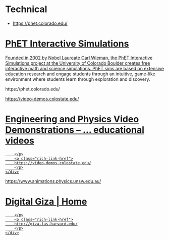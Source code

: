 # Technical
- https://phet.colorado.edu/
<div class="rich-link-card-container"><a class="rich-link-card" href="https://phet.colorado.edu/" target="_blank">
	<div class="rich-link-image-container">
		<div class="rich-link-image" style="background-image: url('https://phet.colorado.edu/images/phet-social-media-logo.png')">
	</div>
	</div>
	<div class="rich-link-card-text">
		<h1 class="rich-link-card-title">PhET Interactive Simulations</h1>
		<p class="rich-link-card-description">
		Founded in 2002 by Nobel Laureate Carl Wieman, the PhET Interactive Simulations project at the University of Colorado Boulder creates free interactive math and science simulations. PhET sims are based on extensive education <a {{0}}>research</a> and engage students through an intuitive, game-like environment where students learn through exploration and discovery.
		</p>
		<p class="rich-link-href">
		https://phet.colorado.edu/
		</p>
	</div>
</a></div>

 https://video-demos.colostate.edu/
<div class="rich-link-card-container"><a class="rich-link-card" href="https://video-demos.colostate.edu/" target="_blank">
	<div class="rich-link-image-container">
		<div class="rich-link-image" style="background-image: url('https://video-demos.colostate.edu/wp-content/uploads/2019/09/cropped-CSU-Ram-logo-1-192x192.png')">
	</div>
	</div>
	<div class="rich-link-card-text">
		<h1 class="rich-link-card-title">Engineering and Physics Video Demonstrations – … educational videos</h1>
		<p class="rich-link-card-description">
		
		</p>
		<p class="rich-link-href">
		https://video-demos.colostate.edu/
		</p>
	</div>
</a></div>



https://www.animations.physics.unsw.edu.au/




<div class="rich-link-card-container"><a class="rich-link-card" href="http://giza.fas.harvard.edu/" target="_blank">
	<div class="rich-link-image-container">
		<div class="rich-link-image" style="background-image: url('http://giza.fas.harvard.edu/static/apple-touch-icon.png')">
	</div>
	</div>
	<div class="rich-link-card-text">
		<h1 class="rich-link-card-title">Digital Giza | Home</h1>
		<p class="rich-link-card-description">
		
		</p>
		<p class="rich-link-href">
		http://giza.fas.harvard.edu/
		</p>
	</div>
</a></div>





